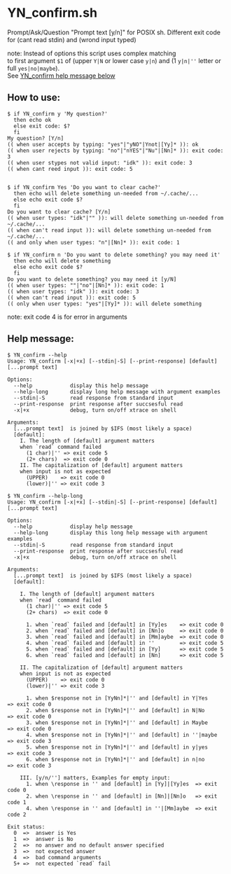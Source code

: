 # YN_confirm.sh
Prompt/Ask/Question "Prompt text [y/n]" for POSIX sh. Different exit code for (cant read stdin) and (wrond input typed)

note: Instead of options this script uses complex matching <br>to first argument `$1` of (upper `Y|N` or lower case `y|n`) and (1 `y|n|''` letter or full `yes|no|maybe`).<br>
See [YN_confirm help message below](#help-message)

## How to use:
``` shell
$ if YN_confirm y 'My question?'
  then echo ok
  else exit code: $?
  fi
My question? [Y/n] 
(( when user accepts by typing: "yes"|"yNO"|Ynot|[Yy]* )): ok
(( when user rejects by typing: "no"|"nYES"|"Nu"|[Nn]* )): exit code: 3
(( when user stypes not valid input: "idk" )): exit code: 3
(( when cant reed input )): exit code: 5


$ if YN_confirm Yes 'Do you want to clear cache?'
  then echo will delete something un-needed from ~/.cache/...
  else echo exit code $?
  fi
Do you want to clear cache? [Y/n] 
(( when user types: "idk"|"" )): will delete something un-needed from ~/.cache/...
(( when can't read input )): will delete something un-needed from ~/.cache/...
(( and only when user types: "n"|[Nn]* )): exit code: 1

$ if YN_confirm n 'Do you want to delete something? you may need it'
  then echo will delete something
  else echo exit code $?
  fi
Do you want to delete something? you may need it [y/N] 
(( when user types: ""|"no"|[Nn]* )): exit code: 1
(( when user types: "idk" )): exit code: 3
(( when can't read input )): exit code: 5
(( only when user types: "yes"|[Yy]* )): will delete something
```

<!-- todo: consider adding usage for "maybe" option -->

note: exit code 4 is for error in arguments


## Help message:

    $ YN_confirm --help
    Usage: YN_confirm [-x|+x] [--stdin|-S] [--print-response] [default] [...prompt text]
    
    Options:
      --help            display this help message
      --help-long       display long help message with argument examples
      --stdin|-S        read response from standard input
      --print-response  print response after succsesful read
      -x|+x             debug, turn on/off xtrace on shell
    
    Arguments:
      [...prompt text]  is joined by $IFS (most likely a space)
      [default]:
        I. The length of [default] argument matters
        when `read` command failed
          (1 char)|'' => exit code 5
          (2+ chars)  => exit code 0
        II. The capitalization of [default] argument matters
        when input is not as expected
          (UPPER)    => exit code 0
          (lower)|'' => exit code 3
<span>

    $ YN_confirm --help-long
    Usage: YN_confirm [-x|+x] [--stdin|-S] [--print-response] [default] [...prompt text]
    
    Options:
      --help            display help message
      --help-long       display this long help message with argument examples
      --stdin|-S        read response from standard input
      --print-response  print response after succsesful read
      -x|+x             debug, turn on/off xtrace on shell
    
    Arguments:
      [...prompt text]  is joined by $IFS (most likely a space)
      [default]:
    
        I. The length of [default] argument matters
        when `read` command failed
          (1 char)|'' => exit code 5
          (2+ chars)  => exit code 0
    
          1. when `read` failed and [default] in [Yy]es    => exit code 0
          2. when `read` failed and [default] in [Nn]o     => exit code 0
          3. when `read` failed and [default] in [Mm]aybe  => exit code 0
          4. when `read` failed and [default] in ''        => exit code 5
          5. when `read` failed and [default] in [Yy]      => exit code 5
          6. when `read` failed and [default] in [Nn]      => exit code 5
    
        II. The capitalization of [default] argument matters
        when input is not as expected
          (UPPER)    => exit code 0
          (lower)|'' => exit code 3
    
          1. when $response not in [YyNn]*|'' and [default] in Y|Yes      => exit code 0
          2. when $response not in [YyNn]*|'' and [default] in N|No       => exit code 0
          3. when $response not in [YyNn]*|'' and [default] in Maybe      => exit code 0
          4. when $response not in [YyNn]*|'' and [default] in ''|maybe   => exit code 3
          5. when $response not in [YyNn]*|'' and [default] in y|yes      => exit code 3
          6. when $response not in [YyNn]*|'' and [default] in n|no       => exit code 3
    
        III. [y/n/''] matters, Examples for empty input:
          1. when \response in '' and [default] in [Yy]|[Yy]es  => exit code 0
          2. when \response in '' and [default] in [Nn]|[Nn]o   => exit code 1
          4. when \response in '' and [default] in ''|[Mm]aybe  => exit code 2
    
    Exit status:
      0  =>  answer is Yes
      1  =>  answer is No
      2  =>  no answer and no default answer specified
      3  =>  not expected answer
      4  =>  bad command arguments
      5+ =>  not expected `read` fail
